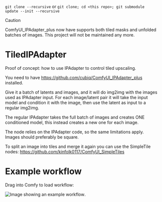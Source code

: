 `git clone --recursive` or `git clone; cd <this repo>; git submodule update --init --recursive`

> [!CAUTION] 
> ComfyUI_IPAdapter_plus now have supports both tiled masks and unfolded batches of images. This project will not be maintained any more.

# TiledIPAdapter

Proof of concept: how to use IPAdapter to control tiled upscaling. 

You need to have https://github.com/cubiq/ComfyUI_IPAdapter_plus installed.

Give it a batch of latents and images, and it will do img2img with the images used as IPAdapter input. For each image/latent pair it will take the input model and condition it with the image, then use the latent as input to a regular img2img. 

The regular IPAdapter takes the full batch of images and creates ONE conditioned model, this instead creates a new one for each image.

The node relies on the IPAdapter code, so the same limitations apply. Images should preferably be square.

To split an image into tiles and merge it again you can use the SimpleTile nodes: https://github.com/kinfolk0117/ComfyUI_SimpleTiles 


# Example workflow
Drag into Comfy to load workflow:

![Image showing an example workflow](out.png "Example workflow").
